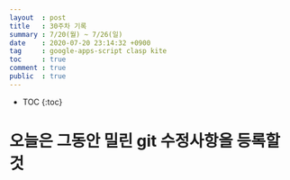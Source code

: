 ```yaml
---
layout  : post
title   : 30주차 기록 
summary : 7/20(월) ~ 7/26(일)
date    : 2020-07-20 23:14:32 +0900
tag     : google-apps-script clasp kite
toc     : true
comment : true
public  : true
---
```

* TOC
{:toc}

# 오늘은 그동안 밀린 git 수정사항을 등록할것 

